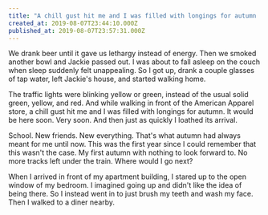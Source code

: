 ```yaml
---
title: "A chill gust hit me and I was filled with longings for autumn | A Summer Near Westcity - v3 - 5"
created_at: 2019-08-07T23:44:10.000Z
published_at: 2019-08-07T23:57:31.000Z
---
```

We drank beer until it gave us lethargy instead of energy. Then we smoked another bowl and Jackie passed out. I was about to fall asleep on the couch when sleep suddenly felt unappealing. So I got up, drank a couple glasses of tap water, left Jackie's house, and started walking home. 

The traffic lights were blinking yellow or green, instead of the usual solid green, yellow, and red. And while walking in front of the American Apparel store, a chill gust hit me and I was filled with longings for autumn. It would be here soon. Very soon. And then just as quickly I loathed its arrival. 

School. New friends. New everything. That's what autumn had always meant for me until now. This was the first year since I could remember that this wasn't the case. My first autumn with nothing to look forward to. No more tracks left under the train. Where would I go next?

When I arrived in front of my apartment building, I stared up to the open window of my bedroom. I imagined going up and didn't like the idea of being there. So I instead went in to just brush my teeth and wash my face. Then I walked to a diner nearby.
